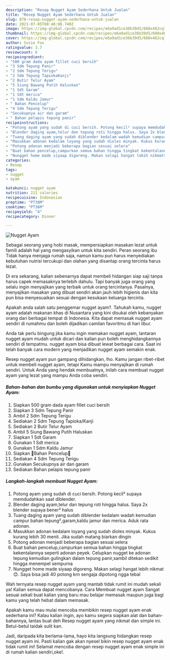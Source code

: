 ```yaml
---
description: "Resep Nugget Ayam Sederhana Untuk Jualan"
title: "Resep Nugget Ayam Sederhana Untuk Jualan"
slug: 878-resep-nugget-ayam-sederhana-untuk-jualan
date: 2021-07-05T08:48:08.740Z
image: https://img-global.cpcdn.com/recipes/e6a9ad1ce36b39d5/680x482cq70/nugget-ayam-foto-resep-utama.jpg
thumbnail: https://img-global.cpcdn.com/recipes/e6a9ad1ce36b39d5/680x482cq70/nugget-ayam-foto-resep-utama.jpg
cover: https://img-global.cpcdn.com/recipes/e6a9ad1ce36b39d5/680x482cq70/nugget-ayam-foto-resep-utama.jpg
author: Susie Fox
ratingvalue: 3.7
reviewcount: 6
recipeingredient:
- "500 gram dada ayam fillet cuci bersih"
- "3 Sdm Tepung Panir"
- "2 Sdm Tepung Terigu"
- "2 Sdm Tepung TapiokaKanji"
- "2 Butir Telur Ayam"
- "5 Siung Bawang Putih Haluskan"
- "1 Sdt Garam"
- "1 Sdt merica"
- "1 Sdm Kaldu Jamur"
- " Bahan Pencelup"
- "4 Sdm Tepung Terigu"
- "Secukupnya air dan garam"
- " Bahan pelapis tepung panir"
recipeinstructions:
- "Potong ayam yang sudah di cuci bersih. Potong kecil² supaya memdudahkan saat diblender."
- "Blender daging ayam,telur dan tepung roti hingga halus. Saya 2x blender supaya bener² halus"
- "Tuang daging ayam yang sudah diblender kedalam wadah kemudian campur bahan tepung²,garam,kaldu jamur dan merica. Aduk rata adonan."
- "Masukkan adonan kedalam loyang yang sudah dioles minyak. Kukus kurang lebih 30 menit. Jika sudah matang biarkan dingin"
- "Potong adonan menjadi beberapa bagian sesuai selera"
- "Buat bahan pencelup,campurkan semua bahan hingga tingkat kekentalannya seperti adonan peyek. Celupkan nugget ke adonan tepung kemudian gulingkan dalam tepung panir,sambil ditekan sedikit hingga menempel sempurna"
- "Nungget home made siyaap digoreng. Makan selagi hangat lebih nikmat😊. Saya bisa jadi 40 potong krn sengaja dipotong ngga tebal"
categories:
- Resep
tags:
- nugget
- ayam

katakunci: nugget ayam 
nutrition: 211 calories
recipecuisine: Indonesian
preptime: "PT38M"
cooktime: "PT36M"
recipeyield: "4"
recipecategory: Dinner

---
```



![Nugget Ayam](https://img-global.cpcdn.com/recipes/e6a9ad1ce36b39d5/680x482cq70/nugget-ayam-foto-resep-utama.jpg)

Sebagai seorang yang hobi masak, mempersiapkan masakan lezat untuk famili adalah hal yang mengasyikan untuk kita sendiri. Peran seorang ibu Tidak hanya menjaga rumah saja, namun kamu pun harus menyediakan kebutuhan nutrisi tercukupi dan olahan yang disantap orang tercinta harus lezat.

Di era  sekarang, kalian sebenarnya dapat membeli hidangan siap saji tanpa harus capek memasaknya terlebih dahulu. Tapi banyak juga orang yang selalu ingin menyajikan yang terbaik untuk orang tercintanya. Pasalnya, menyajikan masakan yang dibuat sendiri akan jauh lebih higienis dan kita pun bisa menyesuaikan sesuai dengan kesukaan keluarga tercinta. 



Apakah anda salah satu penggemar nugget ayam?. Tahukah kamu, nugget ayam adalah makanan khas di Nusantara yang kini disukai oleh kebanyakan orang dari berbagai tempat di Indonesia. Kita dapat memasak nugget ayam sendiri di rumahmu dan boleh dijadikan camilan favoritmu di hari libur.

Anda tak perlu bingung jika kamu ingin memakan nugget ayam, lantaran nugget ayam mudah untuk dicari dan kalian pun boleh menghidangkannya sendiri di tempatmu. nugget ayam bisa dibuat lewat berbagai cara. Saat ini telah banyak cara modern yang menjadikan nugget ayam semakin enak.

Resep nugget ayam pun gampang dihidangkan, lho. Kamu jangan ribet-ribet untuk membeli nugget ayam, tetapi Kamu mampu menyajikan di rumah sendiri. Untuk Anda yang hendak membuatnya, inilah cara membuat nugget ayam yang lezat yang mampu Anda coba sendiri.

<!--inarticleads1-->

##### Bahan-bahan dan bumbu yang digunakan untuk menyiapkan Nugget Ayam:

1. Siapkan 500 gram dada ayam fillet cuci bersih
1. Siapkan 3 Sdm Tepung Panir
1. Ambil 2 Sdm Tepung Terigu
1. Sediakan 2 Sdm Tepung Tapioka/Kanji
1. Sediakan 2 Butir Telur Ayam
1. Ambil 5 Siung Bawang Putih Haluskan
1. Siapkan 1 Sdt Garam
1. Gunakan 1 Sdt merica
1. Gunakan 1 Sdm Kaldu Jamur
1. Siapkan  🍄Bahan Pencelup🍄
1. Sediakan 4 Sdm Tepung Terigu
1. Gunakan Secukupnya air dan garam
1. Sediakan  Bahan pelapis tepung panir




<!--inarticleads2-->

##### Langkah-langkah membuat Nugget Ayam:

1. Potong ayam yang sudah di cuci bersih. Potong kecil² supaya memdudahkan saat diblender.
1. Blender daging ayam,telur dan tepung roti hingga halus. Saya 2x blender supaya bener² halus
1. Tuang daging ayam yang sudah diblender kedalam wadah kemudian campur bahan tepung²,garam,kaldu jamur dan merica. Aduk rata adonan.
1. Masukkan adonan kedalam loyang yang sudah dioles minyak. Kukus kurang lebih 30 menit. Jika sudah matang biarkan dingin
1. Potong adonan menjadi beberapa bagian sesuai selera
1. Buat bahan pencelup,campurkan semua bahan hingga tingkat kekentalannya seperti adonan peyek. Celupkan nugget ke adonan tepung kemudian gulingkan dalam tepung panir,sambil ditekan sedikit hingga menempel sempurna
1. Nungget home made siyaap digoreng. Makan selagi hangat lebih nikmat😊. Saya bisa jadi 40 potong krn sengaja dipotong ngga tebal




Wah ternyata resep nugget ayam yang mantab tidak rumit ini mudah sekali ya! Kalian semua dapat mencobanya. Cara Membuat nugget ayam Sangat sesuai sekali buat kalian yang baru mau belajar memasak maupun juga bagi kamu yang telah hebat dalam memasak.

Apakah kamu mau mulai mencoba membikin resep nugget ayam enak sederhana ini? Kalau kalian ingin, ayo kamu segera siapkan alat dan bahan-bahannya, lantas buat deh Resep nugget ayam yang nikmat dan simple ini. Betul-betul taidak sulit kan. 

Jadi, daripada kita berlama-lama, hayo kita langsung hidangkan resep nugget ayam ini. Pasti kalian gak akan nyesel bikin resep nugget ayam enak tidak rumit ini! Selamat mencoba dengan resep nugget ayam enak simple ini di rumah kalian sendiri,oke!.


